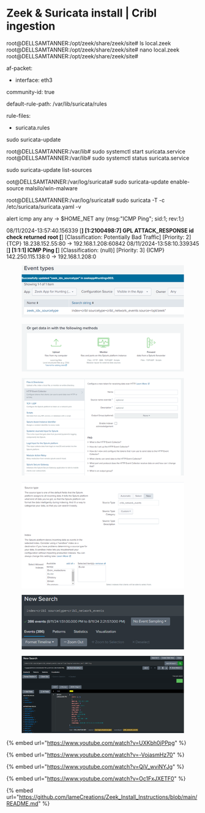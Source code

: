 # Zeek & Suricata install | Cribl ingestion

root@DELLSAMTANNER:/opt/zeek/share/zeek/site# ls local.zeek root@DELLSAMTANNER:/opt/zeek/share/zeek/site# nano local.zeek root@DELLSAMTANNER:/opt/zeek/share/zeek/site#



af-packet:

* interface: eth3

community-id: true



default-rule-path: /var/lib/suricata/rules

rule-files:

* suricata.rules

sudo suricata-update



root@DELLSAMTANNER:/var/lib# sudo systemctl start suricata.service root@DELLSAMTANNER:/var/lib# sudo systemctl status suricata.service



sudo suricata-update list-sources



oot@DELLSAMTANNER:/var/log/suricata# sudo suricata-update enable-source malsilo/win-malware



root@DELLSAMTANNER:/var/log/suricata# sudo suricata -T -c /etc/suricata/suricata.yaml -v



alert icmp any any -> $HOME\_NET any (msg:"ICMP Ping"; sid:1; rev:1;)



08/11/2024-13:57:40.156339 \[**] \[1:2100498:7] GPL ATTACK\_RESPONSE id check returned root \[**] \[Classification: Potentially Bad Traffic] \[Priority: 2] {TCP} 18.238.152.55:80 -> 192.168.1.208:60842 08/11/2024-13:58:10.339345 \[**] \[1:1:1] ICMP Ping \[**] \[Classification: (null)] \[Priority: 3] {ICMP} 142.250.115.138:0 -> 192.168.1.208:0

<figure><img src="../../.gitbook/assets/image (67).png" alt=""><figcaption></figcaption></figure>

<figure><img src="../../.gitbook/assets/image.png" alt=""><figcaption></figcaption></figure>

<figure><img src="../../.gitbook/assets/image (1).png" alt=""><figcaption></figcaption></figure>

<figure><img src="../../.gitbook/assets/image (2).png" alt=""><figcaption></figcaption></figure>

<figure><img src="../../.gitbook/assets/image (3).png" alt=""><figcaption></figcaption></figure>

<figure><img src="../../.gitbook/assets/image (4).png" alt=""><figcaption></figcaption></figure>

{% embed url="https://www.youtube.com/watch?v=UXKbh0jPPpg" %}

{% embed url="https://www.youtube.com/watch?v=-VojasmHz70" %}

{% embed url="https://www.youtube.com/watch?v=QiV_wviNYJg" %}

{% embed url="https://www.youtube.com/watch?v=Oc1FxJXETF0" %}

{% embed url="https://github.com/lameCreations/Zeek_Install_Instructions/blob/main/README.md" %}
